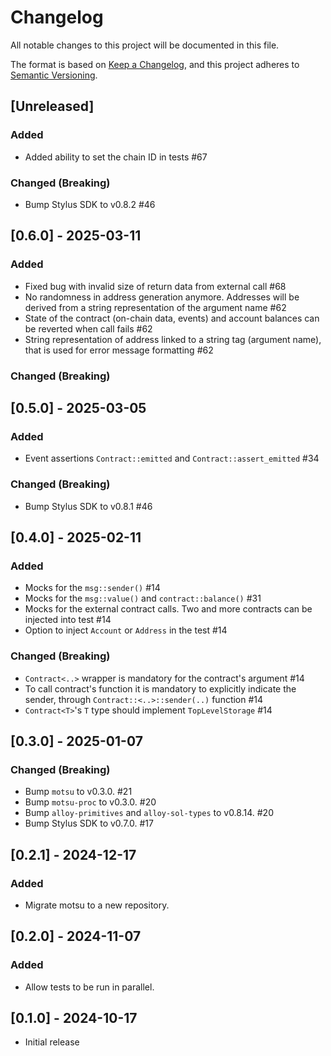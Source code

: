 # Changelog

All notable changes to this project will be documented in this file.

The format is based on [Keep a Changelog](https://keepachangelog.com/en/1.1.0/),
and this project adheres to [Semantic Versioning](https://semver.org/spec/v2.0.0.html).

## [Unreleased]

### Added

- Added ability to set the chain ID in tests #67

### Changed (Breaking)

- Bump Stylus SDK to v0.8.2 #46

## [0.6.0] - 2025-03-11

### Added

- Fixed bug with invalid size of return data from external call #68
- No randomness in address generation anymore.
  Addresses will be derived from a string representation of the argument name #62
- State of the contract (on-chain data, events) and account balances can be
  reverted when call fails #62
- String representation of address linked to a string tag (argument name),
  that is used for error message formatting #62

### Changed (Breaking)

## [0.5.0] - 2025-03-05

### Added

- Event assertions `Contract::emitted` and `Contract::assert_emitted` #34

### Changed (Breaking)

- Bump Stylus SDK to v0.8.1 #46

## [0.4.0] - 2025-02-11

### Added

- Mocks for the `msg::sender()` #14
- Mocks for the `msg::value()` and `contract::balance()` #31
- Mocks for the external contract calls.
  Two and more contracts can be injected into test #14
- Option to inject `Account` or `Address` in the test #14

### Changed (Breaking)

- `Contract<..>` wrapper is mandatory for the contract's argument #14
- To call contract's function it is mandatory to explicitly indicate the sender,
  through `Contract::<..>::sender(..)` function #14
- `Contract<T>`'s `T` type should implement `TopLevelStorage` #14

## [0.3.0] - 2025-01-07

### Changed (Breaking)

- Bump `motsu` to v0.3.0. #21
- Bump `motsu-proc` to v0.3.0. #20
- Bump `alloy-primitives` and `alloy-sol-types` to v0.8.14. #20
- Bump Stylus SDK to v0.7.0. #17

## [0.2.1] - 2024-12-17

### Added

- Migrate motsu to a new repository.

## [0.2.0] - 2024-11-07

### Added

- Allow tests to be run in parallel.

## [0.1.0] - 2024-10-17

- Initial release
